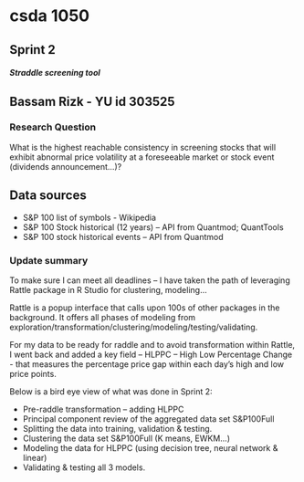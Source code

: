 
# csda 1050

## Sprint 2

##### Straddle screening tool
## Bassam Rizk - YU id 303525

### Research Question
What is the highest reachable consistency in screening stocks that will exhibit abnormal price volatility at a foreseeable market or stock event (dividends announcement…)?  

## Data sources	
* S&P 100 list of symbols - Wikipedia
* S&P 100 Stock historical (12 years) – API from Quantmod; QuantTools
* S&P 100 stock historical events – API from Quantmod

### Update summary
 To make sure I can meet all deadlines – I have taken the path of leveraging Rattle package in R Studio for clustering, modeling…

 Rattle is a popup interface that calls upon 100s of other packages in the background. It offers all phases of modeling from exploration/transformation/clustering/modeling/testing/validating.

 For my data to be ready for raddle and to avoid transformation within Rattle, I went back and added a key field – HLPPC – High Low Percentage Change - that measures the percentage price gap within each day’s high and low price points.

Below is a bird eye view of what was done in Sprint 2:
* Pre-raddle transformation – adding HLPPC
* Principal component review of the aggregated data set S&P100Full
* Splitting the data into training, validation & testing.
* Clustering the data set S&P100Full (K means, EWKM…)
* Modeling the data for HLPPC (using decision tree, neural network & linear)
* Validating & testing all 3 models.
